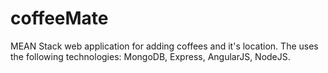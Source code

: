 # coffeeMate
MEAN Stack web application for adding coffees and it's location. The uses the following technologies: MongoDB, Express, AngularJS, NodeJS.
